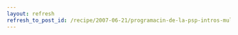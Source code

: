 ```yaml
---
layout: refresh
refresh_to_post_id: /recipe/2007-06-21/programacin-de-la-psp-intros-multimedia.html
---
```

